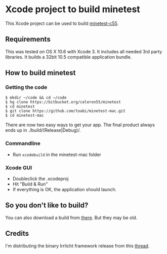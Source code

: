 # Xcode project to build minetest

This Xcode project can be used to build [minetest-c55](https://bitbucket.org/celeron55/minetest).

## Requirements

This was tested on OS X 10.6 with Xcode 3. It includes all needed 3rd party libraries.
It builds a 32bit 10.5 compatible application bundle.

## How to build minetest

### Getting the code

	$ mkdir ~/code && cd ~/code
	$ hg clone https://bitbucket.org/celeron55/minetest
	$ cd minetest
	$ git clone https://github.com/toabi/minetest-mac.git
	$ cd minetest-mac

There are now two easy ways to get your app. The final product always ends up in ./build/(Release|Debug)/.

### Commandline

* Run `xcodebuild` in the minetest-mac folder

### Xcode GUI

* Doubleclick the .xcodeproj
* Hit "Build & Run"
* If everything is OK, the application should launch.

## So you don't like to build?

You can also download a build from [there](https://github.com/toabi/minetest-mac/downloads). But they may be old.

## Credits

I'm distributing the binary Irrlicht framework release from this [thread](http://irrlicht.sourceforge.net/phpBB2/viewtopic.php?t=42601).
